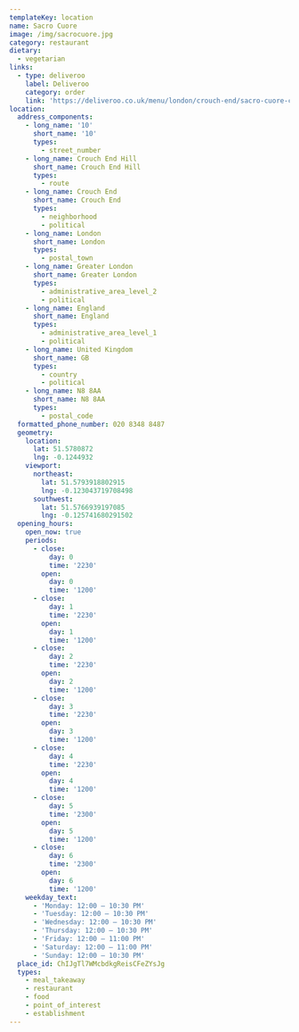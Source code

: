 ```yaml
---
templateKey: location
name: Sacro Cuore
image: /img/sacrocuore.jpg
category: restaurant
dietary:
  - vegetarian
links:
  - type: deliveroo
    label: Deliveroo
    category: order
    link: 'https://deliveroo.co.uk/menu/london/crouch-end/sacro-cuore-crouch-end'
location:
  address_components:
    - long_name: '10'
      short_name: '10'
      types:
        - street_number
    - long_name: Crouch End Hill
      short_name: Crouch End Hill
      types:
        - route
    - long_name: Crouch End
      short_name: Crouch End
      types:
        - neighborhood
        - political
    - long_name: London
      short_name: London
      types:
        - postal_town
    - long_name: Greater London
      short_name: Greater London
      types:
        - administrative_area_level_2
        - political
    - long_name: England
      short_name: England
      types:
        - administrative_area_level_1
        - political
    - long_name: United Kingdom
      short_name: GB
      types:
        - country
        - political
    - long_name: N8 8AA
      short_name: N8 8AA
      types:
        - postal_code
  formatted_phone_number: 020 8348 8487
  geometry:
    location:
      lat: 51.5780872
      lng: -0.1244932
    viewport:
      northeast:
        lat: 51.5793918802915
        lng: -0.123043719708498
      southwest:
        lat: 51.5766939197085
        lng: -0.125741680291502
  opening_hours:
    open_now: true
    periods:
      - close:
          day: 0
          time: '2230'
        open:
          day: 0
          time: '1200'
      - close:
          day: 1
          time: '2230'
        open:
          day: 1
          time: '1200'
      - close:
          day: 2
          time: '2230'
        open:
          day: 2
          time: '1200'
      - close:
          day: 3
          time: '2230'
        open:
          day: 3
          time: '1200'
      - close:
          day: 4
          time: '2230'
        open:
          day: 4
          time: '1200'
      - close:
          day: 5
          time: '2300'
        open:
          day: 5
          time: '1200'
      - close:
          day: 6
          time: '2300'
        open:
          day: 6
          time: '1200'
    weekday_text:
      - 'Monday: 12:00 – 10:30 PM'
      - 'Tuesday: 12:00 – 10:30 PM'
      - 'Wednesday: 12:00 – 10:30 PM'
      - 'Thursday: 12:00 – 10:30 PM'
      - 'Friday: 12:00 – 11:00 PM'
      - 'Saturday: 12:00 – 11:00 PM'
      - 'Sunday: 12:00 – 10:30 PM'
  place_id: ChIJgTl7WMcbdkgReisCFeZYsJg
  types:
    - meal_takeaway
    - restaurant
    - food
    - point_of_interest
    - establishment
---
```

